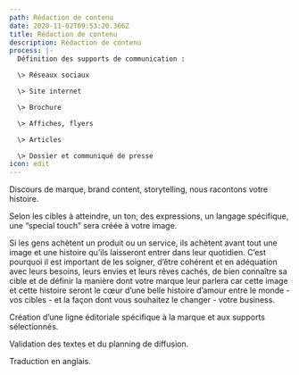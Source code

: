 ```yaml
---
path: Rédaction de contenu
date: 2020-11-02T09:53:20.366Z
title: Rédaction de contenu
description: Rédaction de contenu
process: |-
  Définition des supports de communication :

  \> Réseaux sociaux

  \> Site internet

  \> Brochure

  \> Affiches, flyers

  \> Articles

  \> Dossier et communiqué de presse
icon: edit
---
```

Discours de marque, brand content, storytelling, nous racontons votre histoire.

Selon les cibles à atteindre, un ton, des expressions, un langage spécifique, une “special touch” sera créée à votre image.

Si les gens achètent un produit ou un service, ils achètent avant tout une image et une histoire qu’ils laisseront entrer dans leur quotidien. C’est pourquoi il est important de les soigner, d’être cohérent et en adéquation avec leurs besoins, leurs envies et leurs rêves cachés, de bien connaître sa cible et de définir la manière dont votre marque leur parlera car cette image et cette histoire seront le cœur d’une belle histoire d’amour entre le monde - vos cibles - et la façon dont vous souhaitez le changer - votre business.

Création d’une ligne éditoriale spécifique à la marque et aux supports sélectionnés.

Validation des textes et du planning de diffusion.

Traduction en anglais.
